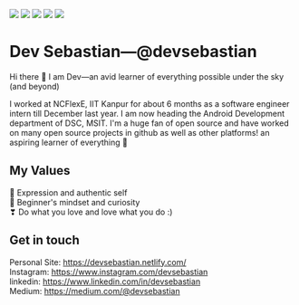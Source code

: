 ![](https://img.shields.io/badge/Code-Java-informational?style=flat&logo=Java&logoColor=white&color=2bbc8a)
![](https://img.shields.io/badge/Code-C++-informational?style=flat&logo=cpp&logoColor=white&color=2bbc8a)
![](https://img.shields.io/badge/Code-JavaScript-informational?style=flat&logo=JavaScript&logoColor=white&color=2bbc8a)
![](https://img.shields.io/badge/Code-Kotlin-informational?style=flat&logo=Kotlin&logoColor=white&color=2bbc8a)
![](https://img.shields.io/badge/Library-ReactJS-informational?style=flat&logo=React&logoColor=white&color=2bbc8a)
<br/>
# Dev Sebastian—@devsebastian
Hi there 👋 I am Dev—an avid learner of everything possible under the sky (and beyond)

I worked at NCFlexE, IIT Kanpur for about 6 months as a software engineer intern till December last year. I am now heading the Android Development department of DSC, MSIT. I'm a huge fan of open source and have worked on many open source projects in github as well as other platforms! an aspiring learner of everything 💖

## My Values
🎂 Expression and authentic self <br/>
🍏 Beginner's mindset and curiosity <br/>
❣ Do what you love and love what you do :) <br/>

## Get in touch
Personal Site: https://devsebastian.netlify.com/ <br/>
Instagram: https://www.instagram.com/devsebastian <br/>
linkedin: https://www.linkedin.com/in/devsebastian <br/>
Medium: https://medium.com/@devsebastian <br/>
<br />
